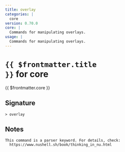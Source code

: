 ```yaml
---
title: overlay
categories: |
  core
version: 0.70.0
core: |
  Commands for manipulating overlays.
usage: |
  Commands for manipulating overlays.
---
```


# <code>{{ $frontmatter.title }}</code> for core

<div class='command-title'>{{ $frontmatter.core }}</div>

## Signature

```> overlay ```

## Notes
```text
This command is a parser keyword. For details, check:
  https://www.nushell.sh/book/thinking_in_nu.html
```